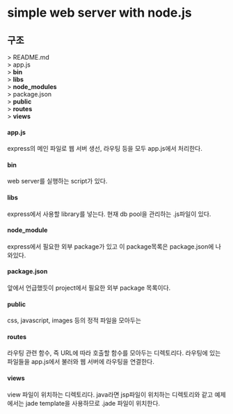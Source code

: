 # simple web server with node.js
## 구조
\> README.md  
\> app.js  
\> __bin__  
\> __libs__  
\> __node_modules__  
\> package.json  
\> __public__  
\> __routes__  
\> __views__  

#### app.js
express의 메인 파일로 웹 서버 생선, 라우팅 등을 모두 app.js에서 처리한다.
#### bin
web server를 실행하는 script가 있다.
#### libs
express에서 사용할 library를 넣는다. 현재 db pool을 관리하는 .js파일이 있다.
#### node_module
express에서 필요한 외부 package가 있고 이 package목록은 package.json에 나와있다.
#### package.json
앞에서 언급했듯이 project에서 필요한 외부 package 목록이다.
#### public
css, javascript, images 등의 정적 파일을 모아두는 
#### routes
라우팅 관련 함수, 즉 URL에 따라 호출할 함수를 모아두는 디렉토리다. 라우팅에 있는 파일들을 app.js에서 불러와 웹 서버에 라우팅을 연결한다.
#### views
view 파일이 위치하는 디렉토리다. java라면 jsp파일이 위치하는 디렉토리와 같고 예제에서는 jade template을 사용하므로 .jade 파일이 위치한다.

